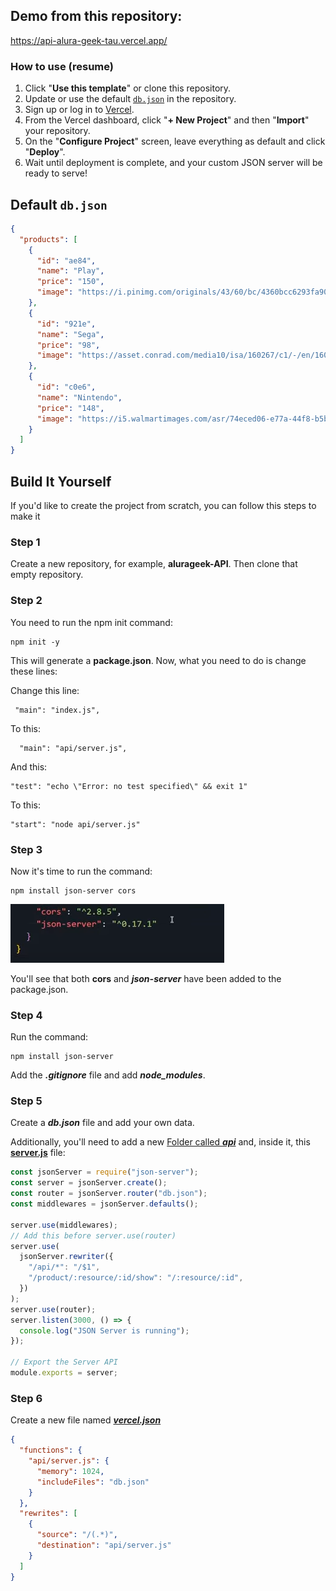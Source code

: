 ## Demo from this repository:
https://api-alura-geek-tau.vercel.app/


### How to use (resume)

1. Click "**Use this template**" or clone this repository.
2. Update or use the default [`db.json`](./db.json) in the repository.
3. Sign up or log in to [Vercel](https://vercel.com).
4. From the Vercel dashboard, click "**+ New Project**" and then "**Import**" your repository.
5. On the "**Configure Project**" screen, leave everything as default and click "**Deploy**".
6. Wait until deployment is complete, and your custom JSON server will be ready to serve!

## Default `db.json`

```json
{
  "products": [
    {
      "id": "ae84",
      "name": "Play",
      "price": "150",
      "image": "https://i.pinimg.com/originals/43/60/bc/4360bcc6293fa90c968bd65db3930266.jpg"
    },
    {
      "id": "921e",
      "name": "Sega",
      "price": "98",
      "image": "https://asset.conrad.com/media10/isa/160267/c1/-/en/1602624_RB_00_FB/image.jpg"
    },
    {
      "id": "c0e6",
      "name": "Nintendo",
      "price": "148",
      "image": "https://i5.walmartimages.com/asr/74eced06-e77a-44f8-b5bf-f93e3d9c69d2_1.1f619046c1c64fec1c03ee5848e56ced.jpeg"
    }
  ]
}


```

## Build It Yourself

If you'd like to create the project from scratch, you can follow this steps to make it

### Step 1

Create a new repository, for example, **alurageek-API**. Then clone that empty repository.

### Step 2

You need to run the npm init command:

```
npm init -y
```

This will generate a **package.json**. Now, what you need to do is change these lines:

Change this line:

```
 "main": "index.js",
```

To this:

```
  "main": "api/server.js",
```

And this:

```
"test": "echo \"Error: no test specified\" && exit 1"
```

To this:

```
"start": "node api/server.js"
```

### Step 3

Now it's time to run the command:

```
npm install json-server cors
```

![Alt text](image.png)

You'll see that both **cors** and **_json-server_** have been added to the package.json.

### Step 4

Run the command:

```
npm install json-server
```

Add the **_.gitignore_** file and add **_node_modules_**.

### Step 5

Create a **_db.json_** file and add your own data.

Additionally, you'll need to add a new [Folder called **_api_**](./api/) and, inside it, this [**server.js**](./api/server.js) file:

```javascript
const jsonServer = require("json-server");
const server = jsonServer.create();
const router = jsonServer.router("db.json");
const middlewares = jsonServer.defaults();

server.use(middlewares);
// Add this before server.use(router)
server.use(
  jsonServer.rewriter({
    "/api/*": "/$1",
    "/product/:resource/:id/show": "/:resource/:id",
  })
);
server.use(router);
server.listen(3000, () => {
  console.log("JSON Server is running");
});

// Export the Server API
module.exports = server;
```

### Step 6

Create a new file named [**_vercel.json_**](./vercel.json)

```json
{
  "functions": {
    "api/server.js": {
      "memory": 1024,
      "includeFiles": "db.json"
    }
  },
  "rewrites": [
    {
      "source": "/(.*)",
      "destination": "api/server.js"
    }
  ]
}
```


